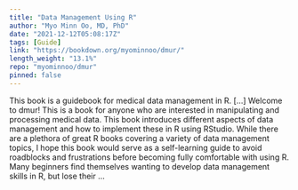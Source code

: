 ```yaml
---
title: "Data Management Using R"
author: "Myo Minn Oo, MD, PhD"
date: "2021-12-12T05:08:17Z"
tags: [Guide]
link: "https://bookdown.org/myominnoo/dmur/"
length_weight: "13.1%"
repo: "myominnoo/dmur"
pinned: false
---
```


This book is a guidebook for medical data management in R. [...] Welcome to dmur! This is a book for anyone who are interested in manipulating and processing medical data. This book introduces different aspects of data management and how to implement these in R using RStudio. While there are a plethora of great R books covering a variety of data management topics, I hope this book would serve as a self-learning guide to avoid roadblocks and frustrations before becoming fully comfortable with using R. Many beginners find themselves wanting to develop data management skills in R, but lose their  ...
